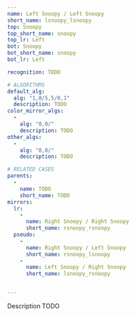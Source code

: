 ```yaml
---
name: Left Snoopy / Left Snoopy
short_name: lsnoopy_lsnoopy
top: Snoopy
top_short_name: snoopy
top_lr: Left
bot: Snoopy
bot_short_name: snoopy
bot_lr: Left

recognition: TODO

# ALGORITHMS
default_alg:
  alg: "1,0/5,5/0,1"
  description: TODO
color_mirror_algs:
  -
    alg: "0,0/"
    description: TODO
other_algs:
  -
    alg: "0,0/"
    description: TODO

# RELATED CASES
parents:
  -
    name: TODO
    short_name: TODO
mirrors:
  lr:
    -
      name: Right Snoopy / Right Snoopy
      short_name: rsnoopy_rsnoopy
  pseudo:
    -
      name: Right Snoopy / Left Snoopy
      short_name: rsnoopy_lsnoopy
    -
      name: Left Snoopy / Right Snoopy
      short_name: lsnoopy_rsnoopy


---
```


Description TODO


